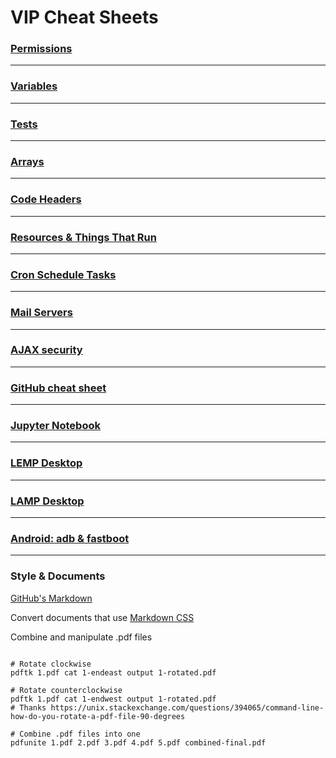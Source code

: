 # VIP Cheat Sheets

### [Permissions](https://github.com/inkVerb/VIP/blob/master/Cheat-Sheets/Permissions.md)

___
### [Variables](https://github.com/inkVerb/vip/blob/master/Cheat-Sheets/Variables.md)

___
### [Tests](https://github.com/inkVerb/vip/blob/master/Cheat-Sheets/Tests.md)

___
### [Arrays](https://github.com/inkVerb/vip/blob/master/Cheat-Sheets/Arrays.md)

___
### [Code Headers](https://github.com/inkVerb/vip/blob/master/Cheat-Sheets/SH-XML-HTML-PHP-headers.md)

___
### [Resources & Things That Run](https://github.com/inkVerb/vip/blob/master/Cheat-Sheets/Resources.md)

___
### [Cron Schedule Tasks](https://github.com/inkVerb/vip/blob/master/Cheat-Sheets/Cron.md)

___
### [Mail Servers](https://github.com/inkVerb/VIP/blob/master/Cheat-Sheets/Mail.md)

___
### [AJAX security](https://github.com/inkVerb/vip/blob/master/Cheat-Sheets/AJAX-security.md)

___
### [GitHub cheat sheet](https://github.com/inkVerb/vip/blob/master/Cheat-Sheets/GitCheat.md)

___
### [Jupyter Notebook](https://github.com/inkVerb/vip/blob/master/Cheat-Sheets/Jupyter-Notebook.md)

___
### [LEMP Desktop](https://github.com/inkVerb/VIP/blob/master/Cheat-Sheets/LEMP-Desktop.md)

___
### [LAMP Desktop](https://github.com/inkVerb/VIP/blob/master/Cheat-Sheets/LAMP-Desktop.md)

___
### [Android: adb & fastboot](https://github.com/inkVerb/VIP/blob/master/Cheat-Sheets/Android-adb-fastboot.md)

___
### Style & Documents

[GitHub's Markdown](https://github.com/sindresorhus/github-markdown-css)

Convert documents that use [Markdown CSS](https://github.com/otsaloma/markdown-css)

Combine and manipulate .pdf files
```shell

# Rotate clockwise
pdftk 1.pdf cat 1-endeast output 1-rotated.pdf

# Rotate counterclockwise
pdftk 1.pdf cat 1-endwest output 1-rotated.pdf
# Thanks https://unix.stackexchange.com/questions/394065/command-line-how-do-you-rotate-a-pdf-file-90-degrees

# Combine .pdf files into one
pdfunite 1.pdf 2.pdf 3.pdf 4.pdf 5.pdf combined-final.pdf

```
